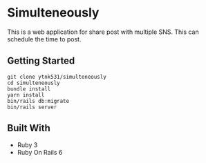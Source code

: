 # Simulteneously
This is a web application for share post with multiple SNS. This can schedule the time to post.

## Getting Started
```
git clone ytnk531/simulteneously
cd simulteneously
bundle install
yarn install
bin/rails db:migrate
bin/rails server
```

## Built With
- Ruby 3
- Ruby On Rails 6
